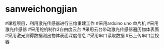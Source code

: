 # sanweichongjian
#课程项目，利用激光传感器进行三维重建工作
#采用arduino uno 单片机
#采用激光传感器
#采用舵机制作2自由度云台
#采用云台带动激光传感器遍历物体表面
#采用激光测得数据测出物体表面深度信息
#采用串口读取数据
#已上传串口监视器
